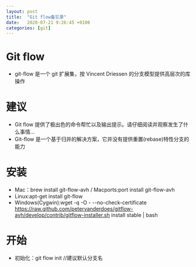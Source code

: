 ```yaml
---
layout: post
title:  "Git flow备忘录"
date:   2020-07-21 9:26:45 +0100
categories: [git]
---
```

# Git flow
* git-flow 是一个 git 扩展集，按 Vincent Driessen 的分支模型提供高层次的库操作  
# 建议
* Git flow 提供了极出色的命令帮忙以及输出提示。请仔细阅读并观察发生了什么事情...
* Git-flow 是一个基于归并的解决方案，它并没有提供重置(rebase)特性分支的能力
# 安装
* Mac：brew install git-flow-avh  / Macports:port install git-flow-avh
* Linux:apt-get install git-flow
* Windows(Cygwin):wget -q -O - --no-check-certificate https://raw.github.com/petervanderdoes/gitflow-avh/develop/contrib/gitflow-installer.sh install stable | bash
# 开始
* 初始化：git flow init  //建议默认分支名
